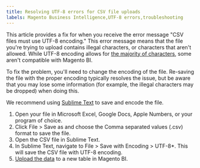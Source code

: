 ```yaml
---
title: Resolving UTF-8 errors for CSV file uploads
labels: Magento Business Intelligence,UTF-8 errors,troubleshooting
---
```


This article provides a fix for when you receive the error message "CSV files must use UTF-8 encoding." This error message means that the file you're trying to upload contains illegal characters, or characters that aren't allowed. While UTF-8  encoding allows for [the majority of characters](http://www.fileformat.info/info/charset/UTF-8/list.htm), some aren't compatible with Magento BI.

To fix the problem, you'll need to change the encoding of the file. Re-saving the file with the proper encoding typically resolves the issue, but be aware that you may lose some information (for example, the illegal characters may be dropped) when doing this.

We recommend using [Sublime Text](http://www.sublimetext.com/2) to save and encode the file.

1. Open your file in Microsoft Excel, Google Docs, Apple Numbers, or your program of choice.
1. Click ​​File > Save as​​ and choose the ​​Comma separated values (.csv) format to save the file.
1. Open the CSV file in Sublime Text.
1. In Sublime Text, navigate to ​​File > Save with Encoding > UTF-8\*​. This will save the CSV file with UTF-8 encoding.
1. [Upload the data](https://support.magento.com/hc/en-us/articles/360016730951-Upload-additional-data-to-RJMetrics-with-File-Uploads-CSV) to a new table in Magento BI.